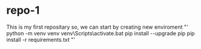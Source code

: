 <a id="readme-top"></a>

# repo-1

This is my first repositary
so, we can start by creating new enviroment
"'
python -m venv venv
venv\Scripts\activate.bat
pip install --upgrade pip
pip install -r requirements.txt
"'
